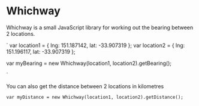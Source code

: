 Whichway
========

Whichway is a small JavaScript library for working out the bearing between 2 locations.

`
var location1 = {
    lng: 151.187142,
    lat: -33.907319
};
var location2 = {
    lng: 151.196117,
    lat: -33.907319
};

var myBearing = new Whichway(location1, location2).getBearing();

`

You can also get the distance between 2 locations in kilometres

`
var myDistance = new Whichway(location1, location2).getDistance();
`